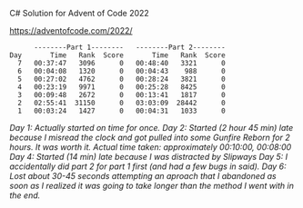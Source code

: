 
C# Solution for Advent of Code 2022

https://adventofcode.com/2022/

```
      --------Part 1--------   --------Part 2--------
Day       Time   Rank  Score       Time   Rank  Score
  7   00:37:47   3096      0   00:48:40   3321      0
  6   00:04:08   1320      0   00:04:43    988      0
  5   00:27:02   4762      0   00:28:24   3821      0
  4   00:23:19   9971      0   00:25:28   8425      0
  3   00:09:48   2672      0   00:13:41   1817      0
  2   02:55:41  31150      0   03:03:09  28442      0
  1   00:03:24   1427      0   00:04:31   1033      0
```

*Day 1: Actually started on time for once.*
*Day 2: Started (2 hour 45 min) late because I misread the clock and got pulled into some Gunfire Reborn for 2 hours. It was worth it. Actual time taken: approximately 00:10:00, 00:08:00*
*Day 4: Started (14 min) late because I was distracted by Slipways*
*Day 5: I accidentally did part 2 for part 1 first (and had a few bugs in said).*
*Day 6: Lost about 30-45 seconds attempting an aproach that I abandoned as soon as I realized it was going to take longer than the method I went with in the end.*
